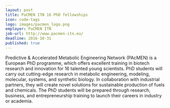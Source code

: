 ```yaml
---
layout: post
title: PaCMEN ITN 16 PhD fellowships
icon: code-tags
logo: images/pacmen_logo.png
employer: PaCMEN ITN
job-url: http://www.pacmen-itn.eu/
deadline: 2016-10-31
published: true
---
```


Predictive & Accelerated Metabolic Engineering Network (PAcMEN) is a European PhD programme, which offers excellent training in biotech research and innovation for 16 talented young scientists. PhD students will carry out cutting-edge research in metabolic engineering, modeling, molecular, systems, and synthetic biology. In collaboration with industrial partners, they will create novel solutions for sustainable production of fuels and chemicals. The PhD students will be prepared through research, business, and entrepreneurship training to launch their careers in industry or academia. 

